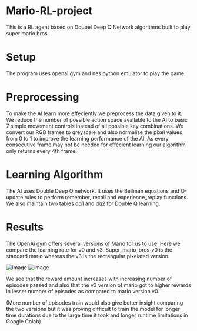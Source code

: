 # Mario-RL-project
This is a RL agent based on Doubel Deep Q Network algorithms built to play super mario bros.
# Setup
The program uses openai gym and nes python emulator to play the game.
# Preprocessing
To make the AI learn more effeciently we preprocess the data given to it. We reduce the number of possible action space available to the AI to basic 7 simple movement controls instead of all possible key combinations. We convert our RGB frames to greyscale and also normalise the pixel values from 0 to 1 to improve the learning performance of the AI. As every consecutive frame may not be needed for effecient learning our algorithm only returns every 4th frame.
# Learning Algorithm
The AI uses Double Deep Q network. It uses the Bellman equations and Q-update rules to perform remember, recall and experience_replay functions. We also maintain two tables dq1 and dq2 for Double Q learning.
# Results
The OpenAi gym offers several versions of Mario for us to use. Here we compare the learning rate for v0 and v3. Super_mario_bros_v0 is the standard mario whereas the v3 is the rectangular pixelated version.


![image](https://user-images.githubusercontent.com/102295389/178151718-8d2797a5-1179-498a-8cb3-cd08c353ac5d.png)
![image](https://user-images.githubusercontent.com/102295389/178151760-600602e8-309c-4237-b883-bfdc578ba641.png)

We see that the reward amount increases with increasing number of episodes passed and also that the v3 version of mario got to higher rewards in lesser number of episodes as compared to mario version v0.

(More number of episodes train would also give better insight comparing the two versions but it was proving difficult to train the model for longer time durations due to the large time it took and longer runtime limitations in Google Colab)
